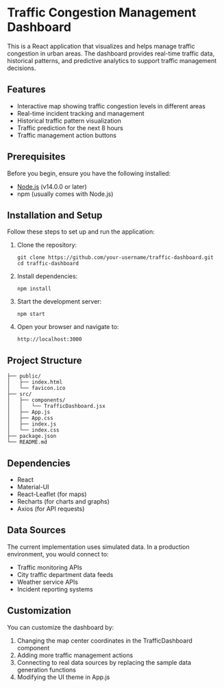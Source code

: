 # Traffic Congestion Management Dashboard

This is a React application that visualizes and helps manage traffic congestion in urban areas. The dashboard provides real-time traffic data, historical patterns, and predictive analytics to support traffic management decisions.

## Features

- Interactive map showing traffic congestion levels in different areas
- Real-time incident tracking and management
- Historical traffic pattern visualization
- Traffic prediction for the next 8 hours
- Traffic management action buttons

## Prerequisites

Before you begin, ensure you have the following installed:
- [Node.js](https://nodejs.org/) (v14.0.0 or later)
- npm (usually comes with Node.js)

## Installation and Setup

Follow these steps to set up and run the application:

1. Clone the repository:
   ```
   git clone https://github.com/your-username/traffic-dashboard.git
   cd traffic-dashboard
   ```

2. Install dependencies:
   ```
   npm install
   ```

3. Start the development server:
   ```
   npm start
   ```

4. Open your browser and navigate to:
   ```
   http://localhost:3000
   ```

## Project Structure

```
├── public/
│   ├── index.html
│   └── favicon.ico
├── src/
│   ├── components/
│   │   └── TrafficDashboard.jsx
│   ├── App.js
│   ├── App.css
│   ├── index.js
│   └── index.css
├── package.json
└── README.md
```

## Dependencies

- React
- Material-UI
- React-Leaflet (for maps)
- Recharts (for charts and graphs)
- Axios (for API requests)

## Data Sources

The current implementation uses simulated data. In a production environment, you would connect to:
- Traffic monitoring APIs
- City traffic department data feeds
- Weather service APIs
- Incident reporting systems

## Customization

You can customize the dashboard by:
1. Changing the map center coordinates in the TrafficDashboard component
2. Adding more traffic management actions
3. Connecting to real data sources by replacing the sample data generation functions
4. Modifying the UI theme in App.js

